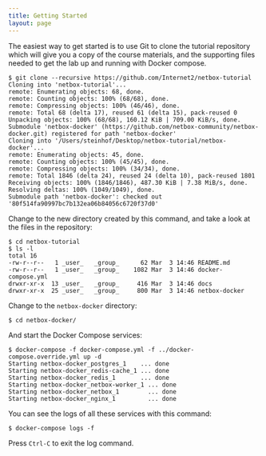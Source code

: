 ```yaml
---
title: Getting Started
layout: page
---
```


The easiest way to get started is to use Git to clone the tutorial repository which will give you a copy of the course materials, and the supporting files needed to get the lab up and running with Docker compose.

```terminal
$ git clone --recursive https://github.com/Internet2/netbox-tutorial
Cloning into 'netbox-tutorial'...
remote: Enumerating objects: 68, done.
remote: Counting objects: 100% (68/68), done.
remote: Compressing objects: 100% (46/46), done.
remote: Total 68 (delta 17), reused 61 (delta 15), pack-reused 0
Unpacking objects: 100% (68/68), 160.12 KiB | 709.00 KiB/s, done.
Submodule 'netbox-docker' (https://github.com/netbox-community/netbox-docker.git) registered for path 'netbox-docker'
Cloning into '/Users/steinhof/Desktop/netbox-tutorial/netbox-docker'...
remote: Enumerating objects: 45, done.
remote: Counting objects: 100% (45/45), done.
remote: Compressing objects: 100% (34/34), done.
remote: Total 1846 (delta 24), reused 24 (delta 10), pack-reused 1801
Receiving objects: 100% (1846/1846), 487.30 KiB | 7.38 MiB/s, done.
Resolving deltas: 100% (1049/1049), done.
Submodule path 'netbox-docker': checked out '80f514fa90997bc7b132ea06b84056c6720f37d0'
```

Change to the new directory created by this command, and take a look at the files in the repository:

```terminal
$ cd netbox-tutorial
$ ls -l
total 16
-rw-r--r--   1 _user_   _group_      62 Mar  3 14:46 README.md
-rw-r--r--   1 _user_   _group_    1082 Mar  3 14:46 docker-compose.yml
drwxr-xr-x  13 _user_   _group_     416 Mar  3 14:46 docs
drwxr-xr-x  25 _user_   _group_     800 Mar  3 14:46 netbox-docker
```

Change to the `netbox-docker` directory:

```terminal
$ cd netbox-docker/
```

And start the Docker Compose services:

```terminal
$ docker-compose -f docker-compose.yml -f ../docker-compose.override.yml up -d
Starting netbox-docker_postgres_1    ... done
Starting netbox-docker_redis-cache_1 ... done
Starting netbox-docker_redis_1       ... done
Starting netbox-docker_netbox-worker_1 ... done
Starting netbox-docker_netbox_1        ... done
Starting netbox-docker_nginx_1         ... done
```

You can see the logs of all these services with this command:

```terminal
$ docker-compose logs -f
```

Press `Ctrl-C` to exit the log command.
